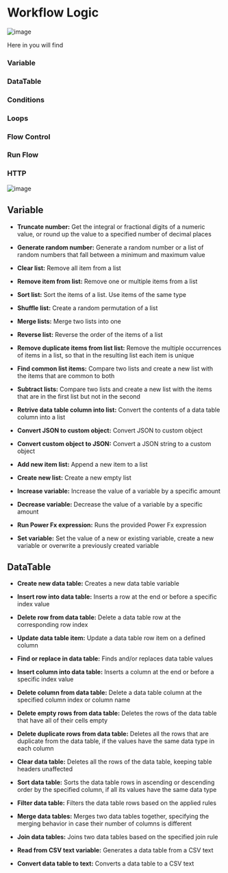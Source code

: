 # Workflow Logic

![image](https://github.com/user-attachments/assets/93812de5-a0ed-42e6-927b-caac8264b47f)

Here in you will find 
### Variable
### DataTable
### Conditions
### Loops
### Flow Control
### Run Flow
### HTTP

![image](https://github.com/user-attachments/assets/a0005a9d-94ae-4c4b-8d8c-7af330ae276e)

## Variable

- **Truncate number:**
Get the integral or fractional digits of a numeric value, or round up the value to a specified number of decimal places

- **Generate random number:**
Generate a random number or a list of random numbers that fall between a minimum and maximum value

- **Clear list:**
Remove all item from a list

- **Remove item from list:**
Remove one or multiple items from a list

- **Sort list:**
Sort the items of a list. Use items of the same type

- **Shuffle list:**
Create a random permutation of a list

- **Merge lists:**
Merge two lists into one

- **Reverse list:**
Reverse the order of the items of a list

- **Remove duplicate items from list list:**
Remove the multiple occurrences of items in a list, so that in the resulting list each item is unique

- **Find common list items:**
Compare two lists and create a new list with the items that are common to both

- **Subtract lists:**
Compare two lists and create a new list with the items that are in the first list but not in the second

- **Retrive data table column into list:**
Convert the contents of a data table column into a list

- **Convert JSON to custom object:**
Convert JSON to custom object

- **Convert custom object to JSON:**
Convert a JSON string to a custom object
- **Add new item list:**
Append a new item to a list

- **Create new list:**
Create a new empty list

- **Increase variable:**
Increase the value of a variable by a specific amount

- **Decrease variable:**
Decrease the value of a variable by a specific amount

- **Run Power Fx expression:**
Runs the provided Power Fx expression

- **Set variable:**
Set the value of a new or existing variable, create a new variable or overwrite a previously created variable

## DataTable

- **Create new data table:**
Creates a new data table variable

- **Insert row into data table:**
Inserts a row at the end or before a specific
index value

- **Delete row from data table:**
Delete a data table row at the corresponding row
index

- **Update data table item:**
Update a data table row item on a defined
column

- **Find or replace in data table:**
Finds and/or replaces data table values

- **Insert column into data table:**
Inserts a column at the end or before a specific index value

- **Delete column from data table:**
Delete a data table column at the specified
column index or column name

- **Delete empty rows from data table:**
Deletes the rows of the data table that have all of
their cells empty

- **Delete duplicate rows from data table:**
Deletes all the rows that are duplicate from the
data table, if the values have the same data type in
each column

- **Clear data table:**
Deletes all the rows of the data table, keeping
table headers unaffected

- **Sort data table:**
Sorts the data table rows in ascending or
descending order by the specified column, if all its
values have the same data type

- **Filter data table:**
Filters the data table rows based on the applied
rules

- **Merge data tables:**
Merges two data tables together, specifying the
merging behavior in case their number of columns
is different

- **Join data tables:**
Joins two data tables based on the specified join
rule

- **Read from CSV text variable:**
Generates a data table from a CSV text

- **Convert data table to text:**
Converts a data table to a CSV text








